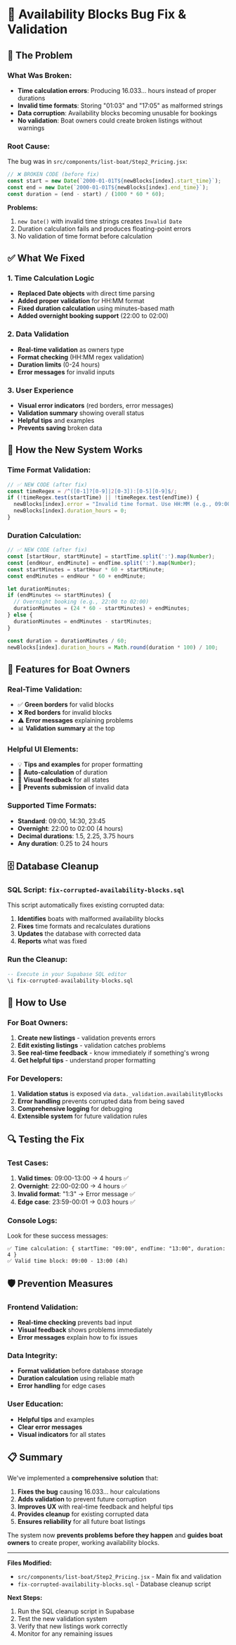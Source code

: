# 🚤 Availability Blocks Bug Fix & Validation

## 🐛 **The Problem**

### **What Was Broken:**
- **Time calculation errors**: Producing 16.033... hours instead of proper durations
- **Invalid time formats**: Storing "01:03" and "17:05" as malformed strings
- **Data corruption**: Availability blocks becoming unusable for bookings
- **No validation**: Boat owners could create broken listings without warnings

### **Root Cause:**
The bug was in `src/components/list-boat/Step2_Pricing.jsx`:
```javascript
// ❌ BROKEN CODE (before fix)
const start = new Date(`2000-01-01T${newBlocks[index].start_time}`);
const end = new Date(`2000-01-01T${newBlocks[index].end_time}`);
const duration = (end - start) / (1000 * 60 * 60);
```

**Problems:**
1. `new Date()` with invalid time strings creates `Invalid Date`
2. Duration calculation fails and produces floating-point errors
3. No validation of time format before calculation

## ✅ **What We Fixed**

### **1. Time Calculation Logic**
- **Replaced Date objects** with direct time parsing
- **Added proper validation** for HH:MM format
- **Fixed duration calculation** using minutes-based math
- **Added overnight booking support** (22:00 to 02:00)

### **2. Data Validation**
- **Real-time validation** as owners type
- **Format checking** (HH:MM regex validation)
- **Duration limits** (0-24 hours)
- **Error messages** for invalid inputs

### **3. User Experience**
- **Visual error indicators** (red borders, error messages)
- **Validation summary** showing overall status
- **Helpful tips** and examples
- **Prevents saving** broken data

## 🔧 **How the New System Works**

### **Time Format Validation:**
```javascript
// ✅ NEW CODE (after fix)
const timeRegex = /^([0-1]?[0-9]|2[0-3]):[0-5][0-9]$/;
if (!timeRegex.test(startTime) || !timeRegex.test(endTime)) {
  newBlocks[index].error = "Invalid time format. Use HH:MM (e.g., 09:00)";
  newBlocks[index].duration_hours = 0;
}
```

### **Duration Calculation:**
```javascript
// ✅ NEW CODE (after fix)
const [startHour, startMinute] = startTime.split(':').map(Number);
const [endHour, endMinute] = endTime.split(':').map(Number);
const startMinutes = startHour * 60 + startMinute;
const endMinutes = endHour * 60 + endMinute;

let durationMinutes;
if (endMinutes <= startMinutes) {
  // Overnight booking (e.g., 22:00 to 02:00)
  durationMinutes = (24 * 60 - startMinutes) + endMinutes;
} else {
  durationMinutes = endMinutes - startMinutes;
}

const duration = durationMinutes / 60;
newBlocks[index].duration_hours = Math.round(duration * 100) / 100;
```

## 🎯 **Features for Boat Owners**

### **Real-Time Validation:**
- ✅ **Green borders** for valid blocks
- ❌ **Red borders** for invalid blocks
- ⚠️ **Error messages** explaining problems
- 📊 **Validation summary** at the top

### **Helpful UI Elements:**
- 💡 **Tips and examples** for proper formatting
- 🔄 **Auto-calculation** of duration
- 🎨 **Visual feedback** for all states
- 🚫 **Prevents submission** of invalid data

### **Supported Time Formats:**
- **Standard**: 09:00, 14:30, 23:45
- **Overnight**: 22:00 to 02:00 (4 hours)
- **Decimal durations**: 1.5, 2.25, 3.75 hours
- **Any duration**: 0.25 to 24 hours

## 🗄️ **Database Cleanup**

### **SQL Script: `fix-corrupted-availability-blocks.sql`**
This script automatically fixes existing corrupted data:

1. **Identifies** boats with malformed availability blocks
2. **Fixes** time formats and recalculates durations
3. **Updates** the database with corrected data
4. **Reports** what was fixed

### **Run the Cleanup:**
```sql
-- Execute in your Supabase SQL editor
\i fix-corrupted-availability-blocks.sql
```

## 🚀 **How to Use**

### **For Boat Owners:**
1. **Create new listings** - validation prevents errors
2. **Edit existing listings** - validation catches problems
3. **See real-time feedback** - know immediately if something's wrong
4. **Get helpful tips** - understand proper formatting

### **For Developers:**
1. **Validation status** is exposed via `data._validation.availabilityBlocks`
2. **Error handling** prevents corrupted data from being saved
3. **Comprehensive logging** for debugging
4. **Extensible system** for future validation rules

## 🔍 **Testing the Fix**

### **Test Cases:**
1. **Valid times**: 09:00-13:00 → 4 hours ✅
2. **Overnight**: 22:00-02:00 → 4 hours ✅
3. **Invalid format**: "1:3" → Error message ✅
4. **Edge case**: 23:59-00:01 → 0.03 hours ✅

### **Console Logs:**
Look for these success messages:
```
✅ Time calculation: { startTime: "09:00", endTime: "13:00", duration: 4 }
✅ Valid time block: 09:00 - 13:00 (4h)
```

## 🛡️ **Prevention Measures**

### **Frontend Validation:**
- **Real-time checking** prevents bad input
- **Visual feedback** shows problems immediately
- **Error messages** explain how to fix issues

### **Data Integrity:**
- **Format validation** before database storage
- **Duration calculation** using reliable math
- **Error handling** for edge cases

### **User Education:**
- **Helpful tips** and examples
- **Clear error messages**
- **Visual indicators** for all states

## 📋 **Summary**

We've implemented a **comprehensive solution** that:

1. **Fixes the bug** causing 16.033... hour calculations
2. **Adds validation** to prevent future corruption
3. **Improves UX** with real-time feedback and helpful tips
4. **Provides cleanup** for existing corrupted data
5. **Ensures reliability** for all future boat listings

The system now **prevents problems before they happen** and **guides boat owners** to create proper, working availability blocks.

---

**Files Modified:**
- `src/components/list-boat/Step2_Pricing.jsx` - Main fix and validation
- `fix-corrupted-availability-blocks.sql` - Database cleanup script

**Next Steps:**
1. Run the SQL cleanup script in Supabase
2. Test the new validation system
3. Verify that new listings work correctly
4. Monitor for any remaining issues
